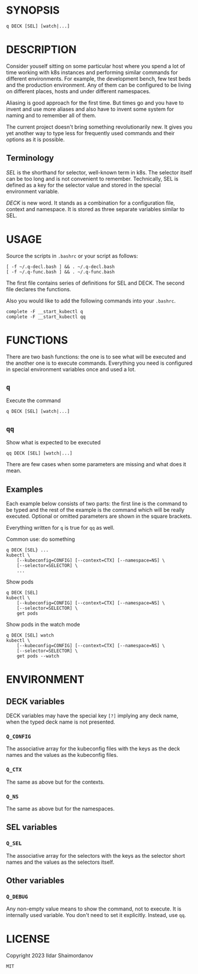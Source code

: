 # SYNOPSIS

    q DECK [SEL] [watch|...]

# DESCRIPTION

Consider youself sitting on some particular host where you spend a lot of time working with k8s instances and performing similar commands for different environments. For example, the development bench, few test beds and the production environment. Any of them can be configured to be living on different places, hosts and under different namespaces.

Aliasing is good approach for the first time. But times go and you have to invent and use more aliases and also have to invent some system for naming and to remember all of them.

The current project doesn't bring something revolutionarily new. It gives you yet another way to type less for frequently used commands and their options as it is possible.

## Terminology

*SEL* is the shorthand for selector, well-known term in k8s. The selector itself can be too long and is not convenient to remember. Technically, SEL is defined as a key for the selector value and stored in the special environment variable.

*DECK* is new word. It stands as a combination for a configuration file, context and namespace. It is stored as three separate variables similar to SEL.

# USAGE

Source the scripts in `.bashrc` or your script as follows:

    [ -f ~/.q-decl.bash ] && . ~/.q-decl.bash
    [ -f ~/.q-func.bash ] && . ~/.q-func.bash

The first file contains series of definitions for SEL and DECK. The second file declares the functions.

Also you would like to add the following commands into your `.bashrc`.

    complete -F __start_kubectl q
    complete -F __start_kubectl qq

# FUNCTIONS

There are two bash functions: the one is to see what will be executed and the another one is to execute commands. Everything you need is configured in special environment variables once and used a lot.

## `q`

Execute the command

    q DECK [SEL] [watch|...]

## `qq`

Show what is expected to be executed

    qq DECK [SEL] [watch|...]

There are few cases when some parameters are missing and what does it mean.

## Examples

Each example below consists of two parts: the first line is the command to be typed and the rest of the example is the command which will be really executed. Optional or omitted parameters are shown in the square brackets.

Everything written for `q` is true for `qq` as well.

Common use: do something

    q DECK [SEL} ...
    kubectl \
        [--kubeconfig=CONFIG] [--context=CTX] [--namespace=NS] \
        [--selector=SELECTOR] \
        ...

Show pods

    q DECK [SEL]
    kubectl \
        [--kubeconfig=CONFIG] [--context=CTX] [--namespace=NS] \
        [--selector=SELECTOR] \
        get pods

Show pods in the watch mode

    q DECK [SEL] watch
    kubectl \
        [--kubeconfig=CONFIG] [--context=CTX] [--namespace=NS] \
        [--selector=SELECTOR] \
        get pods --watch

# ENVIRONMENT

## DECK variables

DECK variables may have the special key `[?]` implying any deck name, when the typed deck name is not presented.

### `Q_CONFIG`

The associative array for the kubeconfig files with the keys as the deck names and the values as the kubeconfig files.

### `Q_CTX`

The same as above but for the contexts.

### `Q_NS`

The same as above but for the namespaces.

## SEL variables

### `Q_SEL`

The associative array for the selectors with the keys as the selector short names and the values as the selectors itself.

## Other variables

### `Q_DEBUG`

Any non-empty value means to show the command, not to execute. It is internally used variable. You don't need to set it explicitly. Instead, use `qq`.

# LICENSE

Copyright 2023 Ildar Shaimordanov

    MIT
